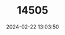 ---
title: "14505"
category: "Neochanna burrowsius"
draft: false
date: 2024-02-22 13:03:50
languages:
  English: ["Canterbury Mudfish"]
---